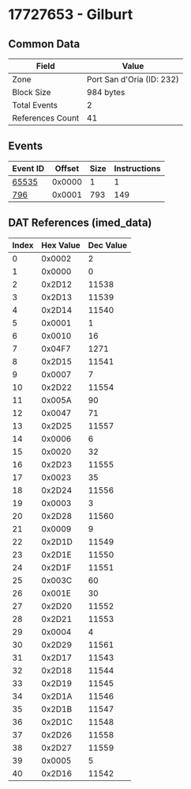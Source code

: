 # 17727653 - Gilburt

## Common Data

| Field            | Value                     |
|------------------|---------------------------|
| Zone             | Port San d'Oria (ID: 232) |
| Block Size       | 984 bytes                 |
| Total Events     | 2                         |
| References Count | 41                        |

## Events

| Event ID            | Offset   |   Size |   Instructions |
|---------------------|----------|--------|----------------|
| [65535](./65535.md) | 0x0000   |      1 |              1 |
| [796](./796.md)     | 0x0001   |    793 |            149 |

## DAT References (imed_data)

|   Index | Hex Value   |   Dec Value |
|---------|-------------|-------------|
|       0 | 0x0002      |           2 |
|       1 | 0x0000      |           0 |
|       2 | 0x2D12      |       11538 |
|       3 | 0x2D13      |       11539 |
|       4 | 0x2D14      |       11540 |
|       5 | 0x0001      |           1 |
|       6 | 0x0010      |          16 |
|       7 | 0x04F7      |        1271 |
|       8 | 0x2D15      |       11541 |
|       9 | 0x0007      |           7 |
|      10 | 0x2D22      |       11554 |
|      11 | 0x005A      |          90 |
|      12 | 0x0047      |          71 |
|      13 | 0x2D25      |       11557 |
|      14 | 0x0006      |           6 |
|      15 | 0x0020      |          32 |
|      16 | 0x2D23      |       11555 |
|      17 | 0x0023      |          35 |
|      18 | 0x2D24      |       11556 |
|      19 | 0x0003      |           3 |
|      20 | 0x2D28      |       11560 |
|      21 | 0x0009      |           9 |
|      22 | 0x2D1D      |       11549 |
|      23 | 0x2D1E      |       11550 |
|      24 | 0x2D1F      |       11551 |
|      25 | 0x003C      |          60 |
|      26 | 0x001E      |          30 |
|      27 | 0x2D20      |       11552 |
|      28 | 0x2D21      |       11553 |
|      29 | 0x0004      |           4 |
|      30 | 0x2D29      |       11561 |
|      31 | 0x2D17      |       11543 |
|      32 | 0x2D18      |       11544 |
|      33 | 0x2D19      |       11545 |
|      34 | 0x2D1A      |       11546 |
|      35 | 0x2D1B      |       11547 |
|      36 | 0x2D1C      |       11548 |
|      37 | 0x2D26      |       11558 |
|      38 | 0x2D27      |       11559 |
|      39 | 0x0005      |           5 |
|      40 | 0x2D16      |       11542 |
